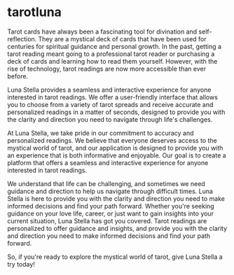 # tarotluna


Tarot cards have always been a fascinating tool for divination and self-reflection. They are a mystical deck of cards that have been used for centuries for spiritual guidance and personal growth. In the past, getting a tarot reading meant going to a professional tarot reader or purchasing a deck of cards and learning how to read them yourself. However, with the rise of technology, tarot readings are now more accessible than ever before.

Luna Stella provides a seamless and interactive experience for anyone interested in tarot readings. We offer a user-friendly interface that allows you to choose from a variety of tarot spreads and receive accurate and personalized readings in a matter of seconds, designed to provide you with the clarity and direction you need to navigate through life's challenges. 

At Luna Stella, we take pride in our commitment to accuracy and personalized readings. We believe that everyone deserves access to the mystical world of tarot, and our application is designed to provide you with an experience that is both informative and enjoyable. Our goal is to create a platform that offers a seamless and interactive experience for anyone interested in tarot readings. 

We understand that life can be challenging, and sometimes we need guidance and direction to help us navigate through difficult times. Luna Stella is here to provide you with the clarity and direction you need to make informed decisions and find your path forward. Whether you're seeking guidance on your love life, career, or just want to gain insights into your current situation, Luna Stella has got you covered. Tarot readings are personalized to offer guidance and insights, and provide you with the clarity and direction you need to make informed decisions and find your path forward.

So, if you're ready to explore the mystical world of tarot, give Luna Stella a try today!
